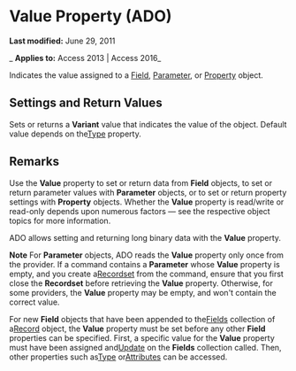 
# Value Property (ADO)

 **Last modified:** June 29, 2011

 _ **Applies to:** Access 2013 | Access 2016_



Indicates the value assigned to a [Field](1dbd535e-48ad-a5c8-a1b2-6776c1e3e19d.md), [Parameter](7577598e-3d0c-30c6-5f24-1cfe98791798.md), or [Property](eec318fd-f5ed-d9ef-9830-848439a8914d.md) object.

## Settings and Return Values

Sets or returns a  **Variant** value that indicates the value of the object. Default value depends on the[Type](14d99172-2145-05ae-620b-459ba097f05c.md) property.


## Remarks

Use the  **Value** property to set or return data from **Field** objects, to set or return parameter values with **Parameter** objects, or to set or return property settings with **Property** objects. Whether the **Value** property is read/write or read-only depends upon numerous factors — see the respective object topics for more information.

ADO allows setting and returning long binary data with the  **Value** property.


 **Note**  For  **Parameter** objects, ADO reads the **Value** property only once from the provider. If a command contains a **Parameter** whose **Value** property is empty, and you create a[Recordset](0f963bf8-f066-dc8a-b754-f427de712df1.md) from the command, ensure that you first close the **Recordset** before retrieving the **Value** property. Otherwise, for some providers, the **Value** property may be empty, and won't contain the correct value.

For new  **Field** objects that have been appended to the[Fields](029aa738-8726-54a6-1813-b152813948bc.md) collection of a[Record](817aaf13-78d4-1134-aa94-997e92077c22.md) object, the **Value** property must be set before any other **Field** properties can be specified. First, a specific value for the **Value** property must have been assigned and[Update](fc88cab6-c379-bb4f-530c-da08107924e0.md) on the **Fields** collection called. Then, other properties such as[Type](14d99172-2145-05ae-620b-459ba097f05c.md) or[Attributes](4cc1f036-606e-7d4b-d270-af374e9d99fa.md) can be accessed.

